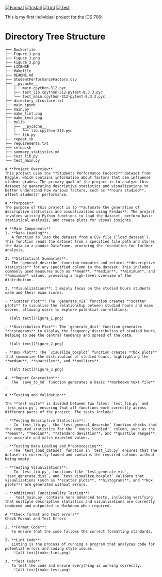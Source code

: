 [![Format](https://github.com/jessc0202/Sizhe_Chen_Individual_Project_1/actions/workflows/format.yml/badge.svg)](https://github.com/jessc0202/Sizhe_Chen_Individual_Project_1/actions/workflows/format.yml)
[![Install](https://github.com/jessc0202/Sizhe_Chen_Individual_Project_1/actions/workflows/install.yml/badge.svg)](https://github.com/jessc0202/Sizhe_Chen_Individual_Project_1/actions/workflows/install.yml)
[![Lint](https://github.com/jessc0202/Sizhe_Chen_Individual_Project_1/actions/workflows/lint.yml/badge.svg)](https://github.com/jessc0202/Sizhe_Chen_Individual_Project_1/actions/workflows/lint.yml)
[![Test](https://github.com/jessc0202/Sizhe_Chen_Individual_Project_1/actions/workflows/test.yml/badge.svg)](https://github.com/jessc0202/Sizhe_Chen_Individual_Project_1/actions/workflows/test.yml)


This is my first individual project for the IDS 706:
# **Directory Tree Structure**
```text
├── Dockerfile
├── Figure_1.png
├── Figure_2.png
├── Figure_3.png
├── LICENSE
├── Makefile
├── README.md
├── StudentPerformanceFactors.csv
├── __pycache__
│   ├── main.cpython-312.pyc
│   ├── test_lib.cpython-312-pytest-8.3.3.pyc
│   └── test_main.cpython-312-pytest-8.3.3.pyc
├── directory_structure.txt
├── main.ipynb
├── main.py
├── make_lint.png
├── make_test.png
├── mylib
│   ├── __pycache__
│   │   └── lib.cpython-312.pyc
│   └── lib.py
├── repeat.sh
├── requirements.txt
├── setup.sh
├── summary_statistics.md
├── test_lib.py
└── test_main.py

# **Project Overview**
This project uses the **Students Performance Factors** dataset from Kaggle, which contains information about factors that can influence student grades. The primary goal of the project is to analyze this dataset by generating descriptive statistics and visualizations to better understand how various factors, such as **hours studied**, affect students' performance.

# **Purpose**
The purpose of this project is to **automate the generation of descriptive statistics and visualizations using Pandas**. The project involves writing Python functions to load the dataset, perform basic statistical analysis, and create plots for visual insights.

# **Main Components**
1. **Data Loading**:
   A function to load the dataset from a CSV file (`load_dataset`). This function reads the dataset from a specified file path and stores the data in a pandas DataFrame, providing the foundation for further analysis.

2. **Statistical Summaries**:
   The `general_describe` function computes and returns **descriptive statistics** for any specified column in the dataset. This includes commonly used measures such as **mean**, **median**, **minimum**, and **maximum** values, providing a high-level overview of the distribution.

3. **Visualizations**: I mainly focus on the studied hours students made and their exam scores.

- **Scatter Plot**: The `generate_vis` function creates **scatter plots** to visualize the relationship between studied hours and exam scores, allowing users to explore potential correlations.

  ![alt text](Figure_1.png)

- **Distribution Plot**: The `generate_dist` function generates **histograms** to display the frequency distribution of studied hours, helping to see the central tendency and spread of the data.

  ![alt text](Figure_2.png)

- **Box Plot**: The `visualize_boxplot` function creates **box plots** that summarize the distribution of studied hours, highlighting the **median**, **quartiles**, and **outliers**.

  ![alt text](Figure_3.png)

4. **Report Generation**:
   The `save_to_md` function generates a basic **markdown text file** .

# **Testing and Validation**

The **test suite** is divided between two files: `test_lib.py` and `test_main.py`, ensuring that all functions work correctly across different parts of the project. The tests include:

- **Testing Descriptive Statistics**: 
  - In `test_lib.py`, the `test_general_describe` function checks that the computed statistics for the `'Hours_Studied'` column, such as the **mean**, **median**, **standard deviation**, and **quartile ranges**, are accurate and match expected values.
  
- **Testing Data Loading and Preprocessing**: 
  - The `test_load_dataset` function in `test_lib.py` ensures that the dataset is correctly loaded and contains the required columns without being empty.
  
- **Testing Visualizations**: 
  - In `test_lib.py`, functions like `test_generate_vis`, `test_generate_dist`, and `test_visualize_boxplot` validate that visualizations (such as **scatter plots**, **histograms**, and **box plots**) are generated without errors.
  
- **Additional Functionality Testing**: 
  - `test_main.py` contains more advanced tests, including verifying that multiple descriptive statistics and visualizations are correctly combined and outputted to Markdown when required.

# **Check format and test errors**
Check Format and Test Errors

1. **Format Code**:
   To ensure that the code follows the correct formatting standards.

2. **Lint Code**:
   Linting is the process of running a program that analyzes code for potential errors and coding style issues. 
    ![alt text](make_lint.png)

3. **Test Code**:
   To test the code and ensure everything is working correctly.
    ![alt text](make_test.png)   





